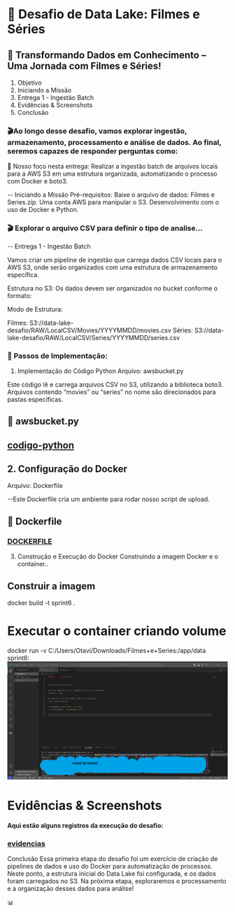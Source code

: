 # 🌌 Desafio de Data Lake: Filmes e Séries

## 🚀 Transformando Dados em Conhecimento – Uma Jornada com Filmes e Séries!
1. Objetivo
2. Iniciando a Missão
3. Entrega 1 - Ingestão Batch
4. Evidências & Screenshots
5. Conclusão

### 🎬Ao longo desse desafio, vamos explorar ingestão, armazenamento, processamento e análise de dados. Ao final, seremos capazes de responder perguntas como:


🌟 Nosso foco nesta entrega:
Realizar a ingestão batch de arquivos locais para a AWS S3 em uma estrutura organizada, automatizando o processo com Docker e boto3.


-- Iniciando a Missão
Pré-requisitos:
Baixe o arquivo de dados: Filmes e Series.zip.
Uma conta AWS para manipular o S3.
Desenvolvimento com o uso de Docker e Python.

### 🎬 Explorar o arquivo CSV para definir o tipo de analise...

-- Entrega 1 - Ingestão Batch

Vamos criar um pipeline de ingestão que carrega dados CSV locais para o AWS S3, onde serão organizados com uma estrutura de armazenamento específica.

Estrutura no S3:
Os dados devem ser organizados no bucket conforme o formato:

Modo de Estrutura:

Filmes: S3://data-lake-desafio/RAW/LocalCSV/Movies/YYYYMMDD/movies.csv
Séries: S3://data-lake-desafio/RAW/LocalCSV/Series/YYYYMMDD/series.csv

### 🚧 Passos de Implementação:
1. Implementação do Código Python
Arquivo: awsbucket.py

Este código lê e carrega arquivos CSV no S3, utilizando a biblioteca boto3. Arquivos contendo “movies” ou “series” no nome são direcionados para pastas específicas.

## 📄 awsbucket.py

## [codigo-python](../desafio/awsbucket.py)


## 2. Configuração do Docker
Arquivo: Dockerfile

--Este Dockerfile cria um ambiente para rodar nosso script de upload.

## 📄 Dockerfile
### [DOCKERFILE](../desafio/dockerfile)


3. Construção e Execução do Docker
Construindo a imagem Docker e o container..

## Construir a imagem
docker build -t sprint6 .

# Executar o container criando volume
docker run -v C:/Users/Otavi/Downloads/Filmes+e+Series:/app/data sprint6:
![imagem-docker](../evidencias/docker_desafio.png)


 # Evidências & Screenshots

#### Aqui estão alguns registros da execução do desafio:
### [evidencias](/SPRINT6/evidencias/)

 Conclusão
Essa primeira etapa do desafio foi um exercício de criação de pipelines de dados e uso do Docker para automatização de processos. Neste ponto, a estrutura inicial do Data Lake foi configurada, e os dados foram carregados no S3. Na próxima etapa, exploraremos o processamento e a organização desses dados para análise!

📊 
